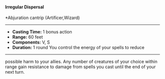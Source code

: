 #### Irregular Dispersal
*Abjuration cantrip (Artificer,Wizard)
___
- **Casting Time:** 1 bonus action
- **Range:** 60 feet
- **Components:** V, S
- **Duration:** 1 round You control the energy of your spells to reduce
---
possible harm to your allies. Any number of
creatures of your choice within range gain
resistance to damage from spells you cast until the
end of your next turn.
